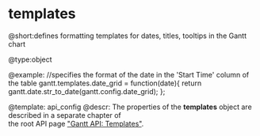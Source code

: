templates
=============

@short:defines formatting templates for dates, titles, tooltips in the Gantt chart
	

@type:object

@example:
//specifies the format of the date in the 'Start Time' column of the table
gantt.templates.date_grid = function(date){
    return gantt.date.str_to_date(gantt.config.date_grid);
};


@template:	api_config
@descr:
The properties of the **templates** object are described in a separate chapter of <br> 
the root API page <a href="api/refs/gantt.md#templates">"Gantt API: Templates"</a>.
